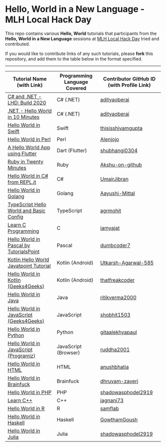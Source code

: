 # Hello, World in a New Language - MLH Local Hack Day

This repo contains various **Hello, World** tutorials that participants from the **Hello, World in a New Language** sessions at [MLH Local Hack Day](https://lhd.mlh.io) tried and contributed.

If you would like to contribute links of any such tutorials, please **fork** this repository, and add them to the table below in the format specified.

---

| Tutorial Name (with Link) | Programming Language Covered | Contributor GitHub ID (with Profile Link) |
| - | - | - |
| [C# and .NET - LHD: Build 2020](https://adityaoberai.live/lhdbuild-helloworld/) | C# (.NET) | [adityaoberai](https://github.com/adityaoberai) |
| [.NET - Hello World in 10 Minutes](https://dotnet.microsoft.com/learn/dotnet/hello-world-tutorial/intro) | C# (.NET) | [adityaoberai](https://github.com/adityaoberai) |
| [Hello World in Swift](https://www.programiz.com/swift-programming/hello-world) | Swift | [thisisshivamgupta](https://github.com/thisisshivamgupta) |
| [Hello World in Perl](https://www.geeksforgeeks.org/hello-world-program-in-perl) | Perl | [Alenjojo](https://github.com/Alenjojo) |
| [A Hello World App using Flutter](https://www.geeksforgeeks.org/a-hello-world-app-using-flutter/) | Dart (Flutter) | [shubhangi0304](https://github.com/shubhangi0304) |
| [Ruby in Twenty Minutes](https://www.ruby-lang.org/en/documentation/quickstart/) | Ruby | [Akshu-on-github](https://github.com/Akshu-on-github) |
| [Hello World in C# from REPL.it](https://repl.it/languages/csharp) | C# | [UmairJibran](https://github.com/UmairJibran/)|
| [Hello World in Golang](https://www.geeksforgeeks.org/hello-world-in-golang/) | Golang | [Aayushi-Mittal](https://github.com/Aayushi-Mittal) |
| [TypeScript Hello World and Basic Config](https://code.visualstudio.com/docs/typescript/typescript-tutorial) | TypeScript | [agrmohit](http://github.com/agrmohit) |
| [Learn C Programming](https://www.programiz.com/c-programming) | C | [iamyajat](https://github.com/iamyajat) |
| [Hello World in Pascal by TutorialsPoint](https://www.tutorialspoint.com/pascal/pascal_program_structure.htm) | Pascal | [dumbcoder7](https://github.com/dumbcoder7) |
| [Kotlin Hello World Javatpoint Tutorial](https://www.javatpoint.com/kotlin-hello-world-program-command-line) | Kotlin (Android) | [Utkarsh-Agarwal-585](https://github.com/Utkarsh-Agarwal-585) |
| [Hello World in Kotlin (Geeks4Geeks)](https://www.geeksforgeeks.org/hello-world-program-in-kotlin/) | Kotlin (Android) | [thatfreakcoder](https://github.com/thatfreakcoder) |
| [Hello World in Java](https://www.programiz.com/java-programming/hello-world) | Java | [ritikverma2000](https://github.com/ritikverma2000) |
| [Hello World in JavaScript (Geeks4Geeks)](https://www.geeksforgeeks.org/javascript-course-printing-hello-world-in-javascript/) | JavaScript | [shobhit1503](https://github.com/shobhit1503) |
| [Hello World in Python](https://www.programiz.com/python-programming/examples/hello-world) | Python | [gitaalekhyapaul](https://github.com/gitaalekhyapaul) |
| [Hello World in JavaScript (Programiz)](https://www.programiz.com/javascript/examples/hello-world) | JavaScript (Browser) | [ruddha2001](https://github.com/ruddha2001) |
| [Hello World in HTML](https://mkyong.com/html/html-tutorial-hello-world/) | HTML | [anushbhatia](https://github.com/anushbhatia) |
| [Hello World in Brainfuck](https://therenegadecoder.com/code/hello-world-in-brainfuck/#hello-world-in-brainfuck) | Brainfuck | [dhruvam-zaveri](https://github.com/dhruvam-zaveri) |
| [Hello World in PHP](https://scriptverse.academy/tutorials/php-hello-world.html) | PHP | [shadowasphodel2919](https://github.com/shadowasphodel2919) |
| [Learn C++](https://www.programiz.com/cpp-programming/examples/print-sentence) | C++ | [jagnani73](https://github.com/jagnani73) |
| [Hello World in R](https://www.tutorialspoint.com/r/r_basic_syntax.htm) | R | [samflab](https://github.com/samflab) |
| [Hello World in Haskell](https://riptutorial.com/haskell/example/898/hello--world-) | Haskell | [GowthamGoush](https://github.com/GowthamGoush) |
| [Hello World in Julia](https://juliabyexample.helpmanual.io/) | Julia | [shadowasphodel2919](https://github.com/shadowasphodel2919) |
